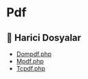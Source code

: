 # Pdf

<!--Index-->

## 📂 Harici Dosyalar

- [Dompdf.php](./Dompdf.php)
- [Mpdf.php](./Mpdf.php)
- [Tcpdf.php](./Tcpdf.php)

<!--Index-->
